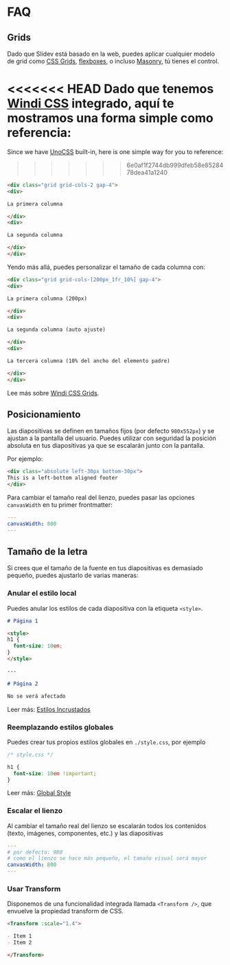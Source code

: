 # FAQ

## Grids

Dado que Slidev está basado en la web, puedes aplicar cualquier modelo de grid como [CSS Grids](https://css-tricks.com/snippets/css/complete-guide-grid/), [flexboxes](https://css-tricks.com/snippets/css/a-guide-to-flexbox/), o incluso [Masonry](https://css-tricks.com/native-css-masonry-layout-in-css-grid/), tú tienes el control.

<<<<<<< HEAD
Dado que tenemos [Windi CSS](https://windicss.org/) integrado, aquí te mostramos una forma simple como referencia:
=======
Since we have [UnoCSS](https://unocss.dev/) built-in, here is one simple way for you to reference:
>>>>>>> 6e0af1f2744db999dfeb58e8528478dea41a1240

```html
<div class="grid grid-cols-2 gap-4">
<div>

La primera columna

</div>
<div>

La segunda columna

</div>
</div>
```

Yendo más allá, puedes personalizar el tamaño de cada columna con:

```html
<div class="grid grid-cols-[200px_1fr_10%] gap-4">
<div>

La primera columna (200px)

</div>
<div>

La segunda columna (auto ajuste)

</div>
<div>

La tercera columna (10% del ancho del elemento padre)

</div>
</div>
```

Lee más sobre [Windi CSS Grids](https://windicss.org/utilities/grid.html).

## Posicionamiento

Las diapositivas se definen en tamaños fijos (por defecto `980x552px`) y se ajustan a la pantalla del usuario. Puedes utilizar con seguridad la posición absoluta en tus diapositivas ya que se escalarán junto con la pantalla.

Por ejemplo:

```html
<div class="absolute left-30px bottom-30px">
This is a left-bottom aligned footer
</div>
```

Para cambiar el tamaño real del lienzo, puedes pasar las opciones `canvasWidth` en tu primer frontmatter:

```yaml
---
canvasWidth: 800
---
```

## Tamaño de la letra

Si crees que el tamaño de la fuente en tus diapositivas es demasiado pequeño, puedes ajustarlo de varias maneras:

### Anular el estilo local

Puedes anular los estilos de cada diapositiva con la etiqueta `<style>`.

```md
# Página 1

<style>
h1 {
  font-size: 10em;
}
</style>

---

# Página 2

No se verá afectado
```

Leer más: [Estilos Incrustados](/guide/syntax.html#embedded-styles)

### Reemplazando estilos globales

Puedes crear tus propios estilos globales en `./style.css`, por ejemplo

```css
/* style.css */ 

h1 {
  font-size: 10em !important;
}
```

Leer más: [Global Style](/custom/directory-structure.html#style)

### Escalar el lienzo

Al cambiar el tamaño real del lienzo se escalarán todos los contenidos (texto, imágenes, componentes, etc.) y las diapositivas

```yaml
---
# por defecto: 980
# como el lienzo se hace más pequeño, el tamaño visual será mayor
canvasWidth: 800
---
```

### Usar Transform

Disponemos de una funcionalidad integrada llamada `<Transform />`, que envuelve la propiedad transform de CSS.

```md
<Transform :scale="1.4">

- Item 1
- Item 2

</Transform>
```
